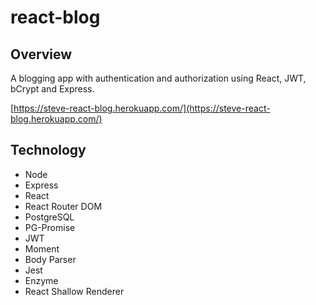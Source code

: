 # react-blog

## Overview


A blogging app with authentication and authorization using React, JWT, bCrypt and Express.

[https://steve-react-blog.herokuapp.com/](https://steve-react-blog.herokuapp.com/)


## Technology


* Node
* Express
* React
* React Router DOM
* PostgreSQL
* PG-Promise
* JWT
* Moment
* Body Parser
* Jest
* Enzyme
* React Shallow Renderer





